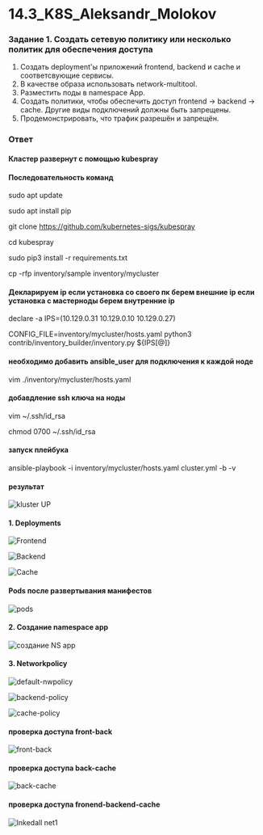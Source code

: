 # 14.3_K8S_Aleksandr_Molokov

### Задание 1. Создать сетевую политику или несколько политик для обеспечения доступа

1. Создать deployment'ы приложений frontend, backend и cache и соответсвующие сервисы.
2. В качестве образа использовать network-multitool.
3. Разместить поды в namespace App.
4. Создать политики, чтобы обеспечить доступ frontend -> backend -> cache. Другие виды подключений должны быть запрещены.
5. Продемонстрировать, что трафик разрешён и запрещён.


### Ответ

#### Кластер развернут с помощью kubespray

#### Последовательность команд
sudo apt update

sudo apt install pip

git clone https://github.com/kubernetes-sigs/kubespray

cd kubespray

sudo pip3 install -r requirements.txt

cp -rfp inventory/sample inventory/mycluster

#### Декларируем ip если установка со своего пк берем внешние ip если установка с мастерноды берем внутренние ip

declare -a IPS=(10.129.0.31 10.129.0.10 10.129.0.27) 

CONFIG_FILE=inventory/mycluster/hosts.yaml python3 contrib/inventory_builder/inventory.py ${IPS[@]}

#### необходимо добавить ansible_user для подключения к каждой ноде

vim ./inventory/mycluster/hosts.yaml


#### добавдление ssh ключа на ноды

vim ~/.ssh/id_rsa

chmod 0700 ~/.ssh/id_rsa

#### запуск плейбука

ansible-playbook -i inventory/mycluster/hosts.yaml cluster.yml -b -v

#### результат

![kluster UP](https://github.com/ALEMOLOKOV/14.3_K8S_Aleksandr_Molokov/assets/109212419/e9d02c3a-fd78-488e-8c02-f88fae18b8cc)

#### 1. Deployments
![Frontend](https://github.com/ALEMOLOKOV/14.3_K8S_Aleksandr_Molokov/blob/6ff3b89b7c197ccd7e2b43da206024663981b8ff/deployment-frontend.yaml)

![Backend](https://github.com/ALEMOLOKOV/14.3_K8S_Aleksandr_Molokov/blob/6ff3b89b7c197ccd7e2b43da206024663981b8ff/deployment-backend.yaml)

![Cache](https://github.com/ALEMOLOKOV/14.3_K8S_Aleksandr_Molokov/blob/6ff3b89b7c197ccd7e2b43da206024663981b8ff/deployment-cache.yaml)

#### Pods после развертывания манифестов
![pods](https://github.com/ALEMOLOKOV/14.3_K8S_Aleksandr_Molokov/assets/109212419/0342e005-dfbf-4624-b106-64377824474f)

#### 2. Создание namespace app

![создание NS app](https://github.com/ALEMOLOKOV/14.3_K8S_Aleksandr_Molokov/assets/109212419/1791dfa1-d5a8-4e69-ab6a-952edcdead68)

#### 3. Networkpolicy

![default-nwpolicy](https://github.com/ALEMOLOKOV/14.3_K8S_Aleksandr_Molokov/blob/6ff3b89b7c197ccd7e2b43da206024663981b8ff/default-nwpolicy.yaml)

![backend-policy](https://github.com/ALEMOLOKOV/14.3_K8S_Aleksandr_Molokov/blob/6ff3b89b7c197ccd7e2b43da206024663981b8ff/backend-policy.yaml)

![cache-policy](https://github.com/ALEMOLOKOV/14.3_K8S_Aleksandr_Molokov/blob/6ff3b89b7c197ccd7e2b43da206024663981b8ff/cach-policy.yaml)

#### проверка доступа front-back
![front-back](https://github.com/ALEMOLOKOV/14.3_K8S_Aleksandr_Molokov/assets/109212419/4ee91736-af76-431f-84b1-9f9095d4bf0c)

#### проверка доступа back-cache
![back-cache](https://github.com/ALEMOLOKOV/14.3_K8S_Aleksandr_Molokov/assets/109212419/4a29dc5f-d4b7-45c1-8330-7bc4ae26b7c7)

#### проверка доступа fronend-backend-cache
![Inkedall net1](https://github.com/ALEMOLOKOV/14.3_K8S_Aleksandr_Molokov/assets/109212419/a4c4a107-01ff-4fcf-bedd-f7537f3db114)




